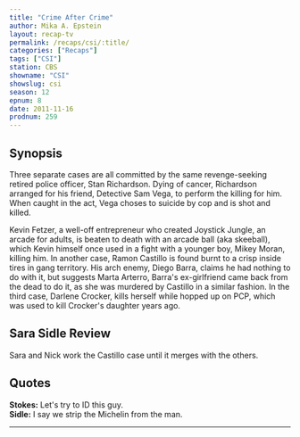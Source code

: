 ```yaml
---
title: "Crime After Crime"
author: Mika A. Epstein
layout: recap-tv
permalink: /recaps/csi/:title/
categories: ["Recaps"]
tags: ["CSI"]
station: CBS
showname: "CSI"
showslug: csi
season: 12  
epnum: 8  
date: 2011-11-16
prodnum: 259  
---
```


## Synopsis

Three separate cases are all committed by the same revenge-seeking retired police officer, Stan Richardson. Dying of cancer, Richardson arranged for his friend, Detective Sam Vega, to perform the killing for him. When caught in the act, Vega choses to suicide by cop and is shot and killed.

Kevin Fetzer, a well-off entrepreneur who created Joystick Jungle, an arcade for adults, is beaten to death with an arcade ball (aka skeeball), which Kevin himself once used in a fight with a younger boy, Mikey Moran, killing him. In another case, Ramon Castillo is found burnt to a crisp inside tires in gang territory. His arch enemy, Diego Barra, claims he had nothing to do with it, but suggests Marta Arterro, Barra's ex-girlfriend came back from the dead to do it, as she was murdered by Castillo in a similar fashion. In the third case, Darlene Crocker, kills herself while hopped up on PCP, which was used to kill Crocker's daughter years ago.

## Sara Sidle Review

Sara and Nick work the Castillo case until it merges with the others.

## Quotes

**Stokes:** Let's try to ID this guy.  
**Sidle:** I say we strip the Michelin from the man.

* * *

